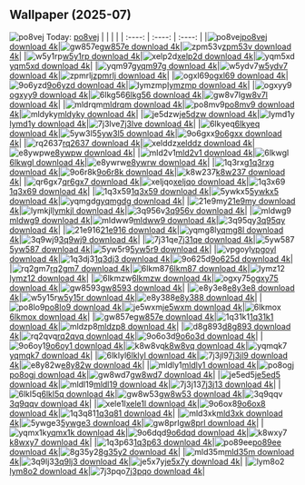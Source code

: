 ## Wallpaper (2025-07)
![po8vej](https://w.wallhaven.cc/full/po/wallhaven-po8vej.jpg) Today: [po8vej](https://th.wallhaven.cc/small/po/po8vej.jpg)
|      |      |      |
| :----: | :----: | :----: |
|![po8vej](https://th.wallhaven.cc/small/po/po8vej.jpg)[po8vej download 4k](https://wallhaven.cc/w/po8vej)|![gw857e](https://th.wallhaven.cc/small/gw/gw857e.jpg)[gw857e download 4k](https://wallhaven.cc/w/gw857e)|![zpm53v](https://th.wallhaven.cc/small/zp/zpm53v.jpg)[zpm53v download 4k](https://wallhaven.cc/w/zpm53v)|
|![w5y1rp](https://th.wallhaven.cc/small/w5/w5y1rp.jpg)[w5y1rp download 4k](https://wallhaven.cc/w/w5y1rp)|![xelp2d](https://th.wallhaven.cc/small/xe/xelp2d.jpg)[xelp2d download 4k](https://wallhaven.cc/w/xelp2d)|![yqm5xd](https://th.wallhaven.cc/small/yq/yqm5xd.jpg)[yqm5xd download 4k](https://wallhaven.cc/w/yqm5xd)|
|![yqm97g](https://th.wallhaven.cc/small/yq/yqm97g.jpg)[yqm97g download 4k](https://wallhaven.cc/w/yqm97g)|![w5ydv7](https://th.wallhaven.cc/small/w5/w5ydv7.jpg)[w5ydv7 download 4k](https://wallhaven.cc/w/w5ydv7)|![zpmrlj](https://th.wallhaven.cc/small/zp/zpmrlj.jpg)[zpmrlj download 4k](https://wallhaven.cc/w/zpmrlj)|
|![ogxl69](https://th.wallhaven.cc/small/og/ogxl69.jpg)[ogxl69 download 4k](https://wallhaven.cc/w/ogxl69)|![9o6yzd](https://th.wallhaven.cc/small/9o/9o6yzd.jpg)[9o6yzd download 4k](https://wallhaven.cc/w/9o6yzd)|![lymzmp](https://th.wallhaven.cc/small/ly/lymzmp.jpg)[lymzmp download 4k](https://wallhaven.cc/w/lymzmp)|
|![ogxyy9](https://th.wallhaven.cc/small/og/ogxyy9.jpg)[ogxyy9 download 4k](https://wallhaven.cc/w/ogxyy9)|![6lkg56](https://th.wallhaven.cc/small/6l/6lkg56.jpg)[6lkg56 download 4k](https://wallhaven.cc/w/6lkg56)|![gw8v7l](https://th.wallhaven.cc/small/gw/gw8v7l.jpg)[gw8v7l download 4k](https://wallhaven.cc/w/gw8v7l)|
|![mldrqm](https://th.wallhaven.cc/small/ml/mldrqm.jpg)[mldrqm download 4k](https://wallhaven.cc/w/mldrqm)|![po8mv9](https://th.wallhaven.cc/small/po/po8mv9.jpg)[po8mv9 download 4k](https://wallhaven.cc/w/po8mv9)|![mldyky](https://th.wallhaven.cc/small/ml/mldyky.jpg)[mldyky download 4k](https://wallhaven.cc/w/mldyky)|
|![je5dzw](https://th.wallhaven.cc/small/je/je5dzw.jpg)[je5dzw download 4k](https://wallhaven.cc/w/je5dzw)|![lymd1y](https://th.wallhaven.cc/small/ly/lymd1y.jpg)[lymd1y download 4k](https://wallhaven.cc/w/lymd1y)|![7j3lve](https://th.wallhaven.cc/small/7j/7j3lve.jpg)[7j3lve download 4k](https://wallhaven.cc/w/7j3lve)|
|![6lkyeq](https://th.wallhaven.cc/small/6l/6lkyeq.jpg)[6lkyeq download 4k](https://wallhaven.cc/w/6lkyeq)|![5yw3l5](https://th.wallhaven.cc/small/5y/5yw3l5.jpg)[5yw3l5 download 4k](https://wallhaven.cc/w/5yw3l5)|![9o6gxx](https://th.wallhaven.cc/small/9o/9o6gxx.jpg)[9o6gxx download 4k](https://wallhaven.cc/w/9o6gxx)|
|![rq2637](https://th.wallhaven.cc/small/rq/rq2637.jpg)[rq2637 download 4k](https://wallhaven.cc/w/rq2637)|![xelddz](https://th.wallhaven.cc/small/xe/xelddz.jpg)[xelddz download 4k](https://wallhaven.cc/w/xelddz)|![e8ywpw](https://th.wallhaven.cc/small/e8/e8ywpw.jpg)[e8ywpw download 4k](https://wallhaven.cc/w/e8ywpw)|
|![mld2v1](https://th.wallhaven.cc/small/ml/mld2v1.jpg)[mld2v1 download 4k](https://wallhaven.cc/w/mld2v1)|![6lkwgl](https://th.wallhaven.cc/small/6l/6lkwgl.jpg)[6lkwgl download 4k](https://wallhaven.cc/w/6lkwgl)|![e8ywrw](https://th.wallhaven.cc/small/e8/e8ywrw.jpg)[e8ywrw download 4k](https://wallhaven.cc/w/e8ywrw)|
|![1q3rxg](https://th.wallhaven.cc/small/1q/1q3rxg.jpg)[1q3rxg download 4k](https://wallhaven.cc/w/1q3rxg)|![9o6r8k](https://th.wallhaven.cc/small/9o/9o6r8k.jpg)[9o6r8k download 4k](https://wallhaven.cc/w/9o6r8k)|![k8w237](https://th.wallhaven.cc/small/k8/k8w237.jpg)[k8w237 download 4k](https://wallhaven.cc/w/k8w237)|
|![qr6gx7](https://th.wallhaven.cc/small/qr/qr6gx7.jpg)[qr6gx7 download 4k](https://wallhaven.cc/w/qr6gx7)|![xeljqo](https://th.wallhaven.cc/small/xe/xeljqo.jpg)[xeljqo download 4k](https://wallhaven.cc/w/xeljqo)|![1q3x69](https://th.wallhaven.cc/small/1q/1q3x69.jpg)[1q3x69 download 4k](https://wallhaven.cc/w/1q3x69)|
|![1q3x59](https://th.wallhaven.cc/small/1q/1q3x59.jpg)[1q3x59 download 4k](https://wallhaven.cc/w/1q3x59)|![5ywkx5](https://th.wallhaven.cc/small/5y/5ywkx5.jpg)[5ywkx5 download 4k](https://wallhaven.cc/w/5ywkx5)|![yqmgdg](https://th.wallhaven.cc/small/yq/yqmgdg.jpg)[yqmgdg download 4k](https://wallhaven.cc/w/yqmgdg)|
|![21e9my](https://th.wallhaven.cc/small/21/21e9my.jpg)[21e9my download 4k](https://wallhaven.cc/w/21e9my)|![lymkjl](https://th.wallhaven.cc/small/ly/lymkjl.jpg)[lymkjl download 4k](https://wallhaven.cc/w/lymkjl)|![3q956v](https://th.wallhaven.cc/small/3q/3q956v.jpg)[3q956v download 4k](https://wallhaven.cc/w/3q956v)|
|![mldwg9](https://th.wallhaven.cc/small/ml/mldwg9.jpg)[mldwg9 download 4k](https://wallhaven.cc/w/mldwg9)|![mldww9](https://th.wallhaven.cc/small/ml/mldww9.jpg)[mldww9 download 4k](https://wallhaven.cc/w/mldww9)|![3q95qy](https://th.wallhaven.cc/small/3q/3q95qy.jpg)[3q95qy download 4k](https://wallhaven.cc/w/3q95qy)|
|![21e916](https://th.wallhaven.cc/small/21/21e916.jpg)[21e916 download 4k](https://wallhaven.cc/w/21e916)|![yqmg8l](https://th.wallhaven.cc/small/yq/yqmg8l.jpg)[yqmg8l download 4k](https://wallhaven.cc/w/yqmg8l)|![3q9wj9](https://th.wallhaven.cc/small/3q/3q9wj9.jpg)[3q9wj9 download 4k](https://wallhaven.cc/w/3q9wj9)|
|![7j31qe](https://th.wallhaven.cc/small/7j/7j31qe.jpg)[7j31qe download 4k](https://wallhaven.cc/w/7j31qe)|![5yw587](https://th.wallhaven.cc/small/5y/5yw587.jpg)[5yw587 download 4k](https://wallhaven.cc/w/5yw587)|![5yw5r9](https://th.wallhaven.cc/small/5y/5yw5r9.jpg)[5yw5r9 download 4k](https://wallhaven.cc/w/5yw5r9)|
|![vpgoyl](https://th.wallhaven.cc/small/vp/vpgoyl.jpg)[vpgoyl download 4k](https://wallhaven.cc/w/vpgoyl)|![1q3dj3](https://th.wallhaven.cc/small/1q/1q3dj3.jpg)[1q3dj3 download 4k](https://wallhaven.cc/w/1q3dj3)|![9o625d](https://th.wallhaven.cc/small/9o/9o625d.jpg)[9o625d download 4k](https://wallhaven.cc/w/9o625d)|
|![rq2gm7](https://th.wallhaven.cc/small/rq/rq2gm7.jpg)[rq2gm7 download 4k](https://wallhaven.cc/w/rq2gm7)|![6lkm87](https://th.wallhaven.cc/small/6l/6lkm87.jpg)[6lkm87 download 4k](https://wallhaven.cc/w/6lkm87)|![lymz12](https://th.wallhaven.cc/small/ly/lymz12.jpg)[lymz12 download 4k](https://wallhaven.cc/w/lymz12)|
|![6lkmzw](https://th.wallhaven.cc/small/6l/6lkmzw.jpg)[6lkmzw download 4k](https://wallhaven.cc/w/6lkmzw)|![ogxy75](https://th.wallhaven.cc/small/og/ogxy75.jpg)[ogxy75 download 4k](https://wallhaven.cc/w/ogxy75)|![gw8593](https://th.wallhaven.cc/small/gw/gw8593.jpg)[gw8593 download 4k](https://wallhaven.cc/w/gw8593)|
|![e8y3e8](https://th.wallhaven.cc/small/e8/e8y3e8.jpg)[e8y3e8 download 4k](https://wallhaven.cc/w/e8y3e8)|![w5y15r](https://th.wallhaven.cc/small/w5/w5y15r.jpg)[w5y15r download 4k](https://wallhaven.cc/w/w5y15r)|![e8y388](https://th.wallhaven.cc/small/e8/e8y388.jpg)[e8y388 download 4k](https://wallhaven.cc/w/e8y388)|
|![po8lo9](https://th.wallhaven.cc/small/po/po8lo9.jpg)[po8lo9 download 4k](https://wallhaven.cc/w/po8lo9)|![je5wxm](https://th.wallhaven.cc/small/je/je5wxm.jpg)[je5wxm download 4k](https://wallhaven.cc/w/je5wxm)|![6lkmox](https://th.wallhaven.cc/small/6l/6lkmox.jpg)[6lkmox download 4k](https://wallhaven.cc/w/6lkmox)|
|![gw857e](https://th.wallhaven.cc/small/gw/gw857e.jpg)[gw857e download 4k](https://wallhaven.cc/w/gw857e)|![1q31k1](https://th.wallhaven.cc/small/1q/1q31k1.jpg)[1q31k1 download 4k](https://wallhaven.cc/w/1q31k1)|![mldzp8](https://th.wallhaven.cc/small/ml/mldzp8.jpg)[mldzp8 download 4k](https://wallhaven.cc/w/mldzp8)|
|![d8g893](https://th.wallhaven.cc/small/d8/d8g893.jpg)[d8g893 download 4k](https://wallhaven.cc/w/d8g893)|![rq2qvq](https://th.wallhaven.cc/small/rq/rq2qvq.jpg)[rq2qvq download 4k](https://wallhaven.cc/w/rq2qvq)|![9o6o3d](https://th.wallhaven.cc/small/9o/9o6o3d.jpg)[9o6o3d download 4k](https://wallhaven.cc/w/9o6o3d)|
|![9o6oy1](https://th.wallhaven.cc/small/9o/9o6oy1.jpg)[9o6oy1 download 4k](https://wallhaven.cc/w/9o6oy1)|![k8w8vq](https://th.wallhaven.cc/small/k8/k8w8vq.jpg)[k8w8vq download 4k](https://wallhaven.cc/w/k8w8vq)|![yqmqk7](https://th.wallhaven.cc/small/yq/yqmqk7.jpg)[yqmqk7 download 4k](https://wallhaven.cc/w/yqmqk7)|
|![6lklyl](https://th.wallhaven.cc/small/6l/6lklyl.jpg)[6lklyl download 4k](https://wallhaven.cc/w/6lklyl)|![7j3jl9](https://th.wallhaven.cc/small/7j/7j3jl9.jpg)[7j3jl9 download 4k](https://wallhaven.cc/w/7j3jl9)|![e8y82w](https://th.wallhaven.cc/small/e8/e8y82w.jpg)[e8y82w download 4k](https://wallhaven.cc/w/e8y82w)|
|![mldly1](https://th.wallhaven.cc/small/ml/mldly1.jpg)[mldly1 download 4k](https://wallhaven.cc/w/mldly1)|![po8ogj](https://th.wallhaven.cc/small/po/po8ogj.jpg)[po8ogj download 4k](https://wallhaven.cc/w/po8ogj)|![gw8wd7](https://th.wallhaven.cc/small/gw/gw8wd7.jpg)[gw8wd7 download 4k](https://wallhaven.cc/w/gw8wd7)|
|![je5ed5](https://th.wallhaven.cc/small/je/je5ed5.jpg)[je5ed5 download 4k](https://wallhaven.cc/w/je5ed5)|![mldl19](https://th.wallhaven.cc/small/ml/mldl19.jpg)[mldl19 download 4k](https://wallhaven.cc/w/mldl19)|![7j3j13](https://th.wallhaven.cc/small/7j/7j3j13.jpg)[7j3j13 download 4k](https://wallhaven.cc/w/7j3j13)|
|![6lkl5q](https://th.wallhaven.cc/small/6l/6lkl5q.jpg)[6lkl5q download 4k](https://wallhaven.cc/w/6lkl5q)|![gw8w53](https://th.wallhaven.cc/small/gw/gw8w53.jpg)[gw8w53 download 4k](https://wallhaven.cc/w/gw8w53)|![3q9qqv](https://th.wallhaven.cc/small/3q/3q9qqv.jpg)[3q9qqv download 4k](https://wallhaven.cc/w/3q9qqv)|
|![xele1l](https://th.wallhaven.cc/small/xe/xele1l.jpg)[xele1l download 4k](https://wallhaven.cc/w/xele1l)|![9o6ox8](https://th.wallhaven.cc/small/9o/9o6ox8.jpg)[9o6ox8 download 4k](https://wallhaven.cc/w/9o6ox8)|![1q3q81](https://th.wallhaven.cc/small/1q/1q3q81.jpg)[1q3q81 download 4k](https://wallhaven.cc/w/1q3q81)|
|![mld3xk](https://th.wallhaven.cc/small/ml/mld3xk.jpg)[mld3xk download 4k](https://wallhaven.cc/w/mld3xk)|![5ywge3](https://th.wallhaven.cc/small/5y/5ywge3.jpg)[5ywge3 download 4k](https://wallhaven.cc/w/5ywge3)|![gw8prl](https://th.wallhaven.cc/small/gw/gw8prl.jpg)[gw8prl download 4k](https://wallhaven.cc/w/gw8prl)|
|![yqmx1k](https://th.wallhaven.cc/small/yq/yqmx1k.jpg)[yqmx1k download 4k](https://wallhaven.cc/w/yqmx1k)|![9o6dqd](https://th.wallhaven.cc/small/9o/9o6dqd.jpg)[9o6dqd download 4k](https://wallhaven.cc/w/9o6dqd)|![k8wxy7](https://th.wallhaven.cc/small/k8/k8wxy7.jpg)[k8wxy7 download 4k](https://wallhaven.cc/w/k8wxy7)|
|![1q3p63](https://th.wallhaven.cc/small/1q/1q3p63.jpg)[1q3p63 download 4k](https://wallhaven.cc/w/1q3p63)|![po89ee](https://th.wallhaven.cc/small/po/po89ee.jpg)[po89ee download 4k](https://wallhaven.cc/w/po89ee)|![8g35y2](https://th.wallhaven.cc/small/8g/8g35y2.jpg)[8g35y2 download 4k](https://wallhaven.cc/w/8g35y2)|
|![mld35m](https://th.wallhaven.cc/small/ml/mld35m.jpg)[mld35m download 4k](https://wallhaven.cc/w/mld35m)|![3q9lj3](https://th.wallhaven.cc/small/3q/3q9lj3.jpg)[3q9lj3 download 4k](https://wallhaven.cc/w/3q9lj3)|![je5x7y](https://th.wallhaven.cc/small/je/je5x7y.jpg)[je5x7y download 4k](https://wallhaven.cc/w/je5x7y)|
|![lym8o2](https://th.wallhaven.cc/small/ly/lym8o2.jpg)[lym8o2 download 4k](https://wallhaven.cc/w/lym8o2)|![7j3pqo](https://th.wallhaven.cc/small/7j/7j3pqo.jpg)[7j3pqo download 4k](https://wallhaven.cc/w/7j3pqo)|